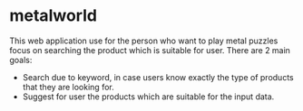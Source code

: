 # metalworld
This web application use for the person who want to play metal puzzles focus on searching the product which is suitable for user.
There are 2 main goals:
- Search due to keyword, in case users know exactly the type of products that they are looking for.
- Suggest for user the products which are suitable for the input data.

